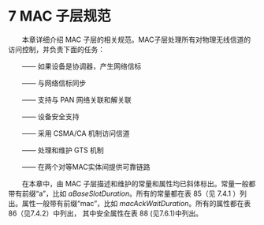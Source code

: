 # 7 MAC 子层规范
　　本章详细介绍 MAC 子层的相关规范。MAC子层处理所有对物理无线信道的访问控制，并负责下面的任务：

　　—— 如果设备是协调器，产生网络信标
  
　　—— 与网络信标同步
  
　　—— 支持与 PAN 网络关联和解关联
  
　　—— 设备安全支持
  
　　—— 采用 CSMA/CA 机制访问信道
  
　　—— 处理和维护 GTS 机制
  
　　—— 在两个对等MAC实体间提供可靠链路

　　在本章中，由 MAC 子层描述和维护的常量和属性均已斜体标出。常量一般都带有前缀“a”，比如 *aBaseSlotDuration*。所有的常量都在表 85（见 7.4.1 ）列出。属性一般带有前缀“mac”，比如 *macAckWaitDuration*。所有的属性都在表 86（见7.4.2）中列出， 其中安全属性在表 88 (见7.6.1)中列出。